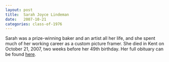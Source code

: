```yaml
---
layout: post
title:  Sarah Joyce Lindeman
date:   2007-10-21
categories: class-of-1976
---
```

Sarah was a prize-winning baker and an artist all her life, and she spent much of her working career as a custom picture framer. She died in Kent on October 21, 2007, two weeks before her 49th birthday.  Her full obituary can be found [here](http://tinyurl.com/mlq2dly).
